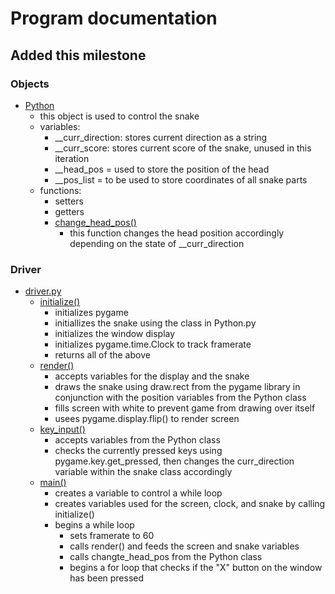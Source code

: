 # Program documentation
## Added this milestone
### Objects
- [Python](https://github.com/alexpeters25/Python/blob/main/Implementation/Sprint%201/Code/python.py)
  - this object is used to control the snake
  - variables:
    - __curr_direction: stores current direction as a string
    - __curr_score: stores current score of the snake, unused in this iteration
    - __head_pos = used to store the position of the head
    - __pos_list = to be used to store coordinates of all snake parts
  - functions:
    - setters
    - getters
    - [change_head_pos()](https://github.com/alexpeters25/Python/blob/main/Implementation/Sprint%201/Images/change_pos_s1.png)
      - this function changes the head position accordingly depending on the state of __curr_direction
      
### Driver
- [driver.py](https://github.com/alexpeters25/Python/blob/main/Implementation/Sprint%201/Code/driver.py)
  - [initialize()](https://github.com/alexpeters25/Python/blob/main/Implementation/Sprint%201/Images/initialize_s1.png)
    - initializes pygame
    - initiallizes the snake using the class in Python.py
    - initializes the window display
    - initializes pygame.time.Clock to track framerate
    - returns all of the above
  - [render()](https://github.com/alexpeters25/Python/blob/main/Implementation/Sprint%201/Images/render_s1.png)
    - accepts variables for the display and the snake
    - draws the snake using draw.rect from the pygame library in conjunction with the position variables from the Python class
    - fills screen with white to prevent game from drawing over itself
    - usees pygame.display.flip() to render screen
  - [key_input()](https://github.com/alexpeters25/Python/blob/main/Implementation/Sprint%201/Images/key_input_s1.png)
    - accepts variables from the Python class
    - checks the currently pressed keys using pygame.key.get_pressed, then changes the curr_direction variable within the snake class accordingly
  - [main()](https://github.com/alexpeters25/Python/blob/main/Implementation/Sprint%201/Images/main_s1.png)
    - creates a variable to control a while loop
    - creates variables used for the screen, clock, and snake by calling initialize()
    - begins a while loop
      - sets framerate to 60
      - calls render() and feeds the screen and snake variables
      - calls changte_head_pos from the Python class
      - begins a for loop that checks if the "X" button on the window has been pressed
